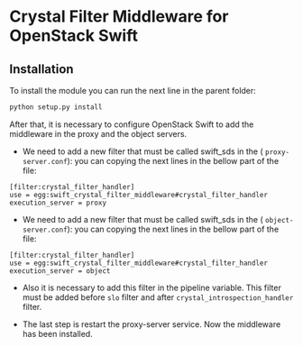 # Crystal Filter Middleware for OpenStack Swift

## Installation

To install the module you can run the next line in the parent folder:
```python
python setup.py install
```

After that, it is necessary to configure OpenStack Swift to add the middleware in the proxy and the object servers.

- We need to add a new filter that must be called swift_sds in the ( `proxy-server.conf`): you can copying the next lines in the bellow part of the file:
```
[filter:crystal_filter_handler]
use = egg:swift_crystal_filter_middleware#crystal_filter_handler
execution_server = proxy
```
- We need to add a new filter that must be called swift_sds in the ( `object-server.conf`): you can copying the next lines in the bellow part of the file:
```
[filter:crystal_filter_handler]
use = egg:swift_crystal_filter_middleware#crystal_filter_handler
execution_server = object
```
- Also it is necessary to add this filter in the pipeline variable. This filter must be
added before `slo` filter and after `crystal_introspection_handler` filter.

- The last step is restart the proxy-server service. Now the middleware has been installed.
